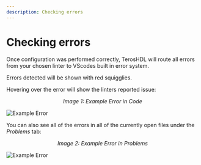 ```yaml
---
description: Checking errors
---
```


# Checking errors
Once configuration was performed correctly, TerosHDL will route all errors from your chosen linter to VScodes built in error system.

Errors detected will be shown with red squigglies.

Hovering over the error will show the linters reported issue:

<p align="center">
<i>Image 1: Example Error in Code</i>

![Example Error](/img/linter-error-example.png) 
</p>

You can also see all of the errors in all of the currently open files under the <i>Problems</i> tab:
<p align="center">
<i>Image 2: Example Error in Problems</i>

![Example Error](/img/linter-problems.png) 
</p>